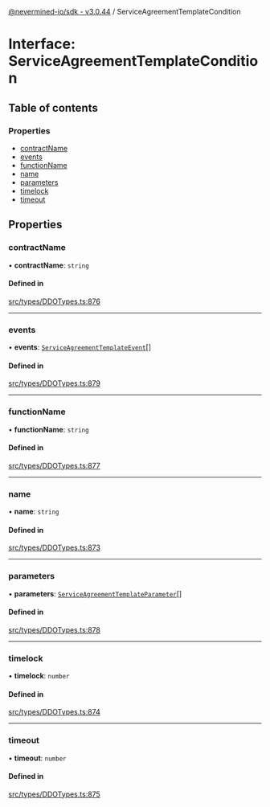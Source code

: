 [@nevermined-io/sdk - v3.0.44](../code-reference.md) / ServiceAgreementTemplateCondition

# Interface: ServiceAgreementTemplateCondition

## Table of contents

### Properties

- [contractName](ServiceAgreementTemplateCondition.md#contractname)
- [events](ServiceAgreementTemplateCondition.md#events)
- [functionName](ServiceAgreementTemplateCondition.md#functionname)
- [name](ServiceAgreementTemplateCondition.md#name)
- [parameters](ServiceAgreementTemplateCondition.md#parameters)
- [timelock](ServiceAgreementTemplateCondition.md#timelock)
- [timeout](ServiceAgreementTemplateCondition.md#timeout)

## Properties

### contractName

• **contractName**: `string`

#### Defined in

[src/types/DDOTypes.ts:876](https://github.com/nevermined-io/sdk-js/blob/1f765603c75b92c5d8798f51b63641eb0639883b/src/types/DDOTypes.ts#L876)

---

### events

• **events**: [`ServiceAgreementTemplateEvent`](ServiceAgreementTemplateEvent.md)[]

#### Defined in

[src/types/DDOTypes.ts:879](https://github.com/nevermined-io/sdk-js/blob/1f765603c75b92c5d8798f51b63641eb0639883b/src/types/DDOTypes.ts#L879)

---

### functionName

• **functionName**: `string`

#### Defined in

[src/types/DDOTypes.ts:877](https://github.com/nevermined-io/sdk-js/blob/1f765603c75b92c5d8798f51b63641eb0639883b/src/types/DDOTypes.ts#L877)

---

### name

• **name**: `string`

#### Defined in

[src/types/DDOTypes.ts:873](https://github.com/nevermined-io/sdk-js/blob/1f765603c75b92c5d8798f51b63641eb0639883b/src/types/DDOTypes.ts#L873)

---

### parameters

• **parameters**: [`ServiceAgreementTemplateParameter`](ServiceAgreementTemplateParameter.md)[]

#### Defined in

[src/types/DDOTypes.ts:878](https://github.com/nevermined-io/sdk-js/blob/1f765603c75b92c5d8798f51b63641eb0639883b/src/types/DDOTypes.ts#L878)

---

### timelock

• **timelock**: `number`

#### Defined in

[src/types/DDOTypes.ts:874](https://github.com/nevermined-io/sdk-js/blob/1f765603c75b92c5d8798f51b63641eb0639883b/src/types/DDOTypes.ts#L874)

---

### timeout

• **timeout**: `number`

#### Defined in

[src/types/DDOTypes.ts:875](https://github.com/nevermined-io/sdk-js/blob/1f765603c75b92c5d8798f51b63641eb0639883b/src/types/DDOTypes.ts#L875)
